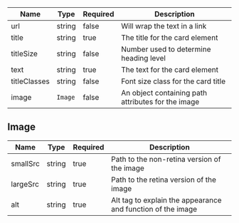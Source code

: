 | Name         | Type    | Required | Description                                        |
| ------------ | ------- | -------- | -------------------------------------------------- |
| url          | string  | false    | Will wrap the text in a link                       |
| title        | string  | true     | The title for the card element                     |
| titleSize    | string  | false    | Number used to determine heading level             |
| text         | string  | true     | The text for the card element                      |
| titleClasses | string  | false    | Font size class for the card title                 |
| image        | `Image` | false    | An object containing path attributes for the image |

## Image

| Name     | Type   | Required | Description                                                 |
| -------- | ------ | -------- | ----------------------------------------------------------- |
| smallSrc | string | true     | Path to the non-retina version of the image                 |
| largeSrc | string | true     | Path to the retina version of the image                     |
| alt      | string | true     | Alt tag to explain the appearance and function of the image |

